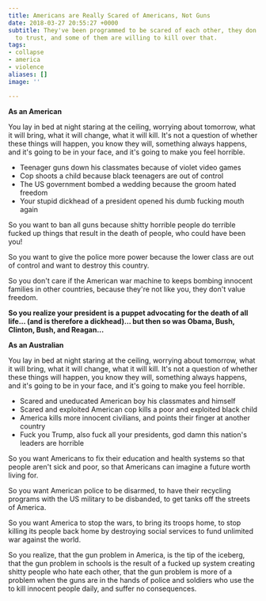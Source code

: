 ```yaml
---
title: Americans are Really Scared of Americans, Not Guns
date: 2018-03-27 20:55:27 +0000
subtitle: They've been programmed to be scared of each other, they don't know who
  to trust, and some of them are willing to kill over that.
tags:
- collapse
- america
- violence
aliases: []
image: ''

---
```

**As an American**

You lay in bed at night staring at the ceiling, worrying about tomorrow, what it will bring, what it will change, what it will kill. It's not a question of whether these things will happen, you know they will, something always happens, and it's going to be in your face, and it's going to make you feel horrible.

* Teenager guns down his classmates because of violet video games
* Cop shoots a child because black teenagers are out of control
* The US government bombed a wedding because the groom hated freedom
* Your stupid dickhead of a president opened his dumb fucking mouth again

So you want to ban all guns because shitty horrible people do terrible fucked up things that result in the death of people, who could have been you!

So you want to give the police more power because the lower class are out of control and want to destroy this country.

So you don't care if the American war machine to keeps bombing innocent families in other countries, because they're not like you, they don't value freedom.

**So you realize your president is a puppet advocating for the death of all life... (and is therefore a dickhead)... but then so was Obama, Bush, Clinton, Bush, and Reagan...**

**As an Australian**

You lay in bed at night staring at the ceiling, worrying about tomorrow, what it will bring, what it will change, what it will kill. It's not a question of whether these things will happen, you know they will, something always happens, and it's going to be in your face, and it's going to make you feel horrible.

* Scared and uneducated American boy his classmates and himself
* Scared and exploited American cop kills a poor and exploited black child
* America kills more innocent civilians, and points their finger at another country
* Fuck you Trump, also fuck all your presidents, god damn this nation's leaders are horrible

So you want Americans to fix their education and health systems so that people aren't sick and poor, so that Americans can imagine a future worth living for.

So you want American police to be disarmed, to have their recycling programs with the US military to be disbanded, to get tanks off the streets of America.

So you want America to stop the wars, to bring its troops home, to stop killing its people back home by destroying social services to fund unlimited war against the world.

So you realize, that the gun problem in America, is the tip of the iceberg, that the gun problem in schools is the result of a fucked up system creating shitty people who hate each other, that the gun problem is more of a problem when the guns are in the hands of police and soldiers who use the to kill innocent people daily, and suffer no consequences.
